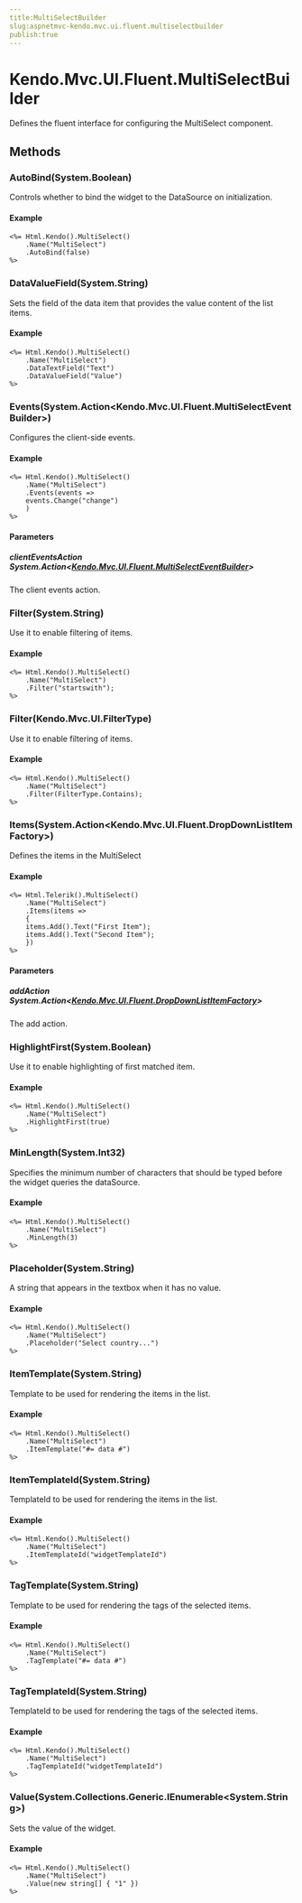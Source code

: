 ```yaml
---
title:MultiSelectBuilder
slug:aspnetmvc-kendo.mvc.ui.fluent.multiselectbuilder
publish:true
---
```


# Kendo.Mvc.UI.Fluent.MultiSelectBuilder
Defines the fluent interface for configuring the MultiSelect component.



## Methods

### AutoBind(System.Boolean)
Controls whether to bind the widget to the DataSource on initialization.

#### Example

    <%= Html.Kendo().MultiSelect()
        .Name("MultiSelect")
        .AutoBind(false)
    %>
        




### DataValueField(System.String)
Sets the field of the data item that provides the value content of the list items.

#### Example

    <%= Html.Kendo().MultiSelect()
        .Name("MultiSelect")
        .DataTextField("Text")
        .DataValueField("Value")
    %>
        




### Events(System.Action\<Kendo.Mvc.UI.Fluent.MultiSelectEventBuilder\>)
Configures the client-side events.

#### Example

    <%= Html.Kendo().MultiSelect()
        .Name("MultiSelect")
        .Events(events =>
        events.Change("change")
        )
    %>
        


#### Parameters

##### clientEventsAction System.Action<[Kendo.Mvc.UI.Fluent.MultiSelectEventBuilder](/api/wrappers/aspnet-mvc/Kendo.Mvc.UI.Fluent/MultiSelectEventBuilder)>
The client events action.




### Filter(System.String)
Use it to enable filtering of items.

#### Example

    <%= Html.Kendo().MultiSelect()
        .Name("MultiSelect")
        .Filter("startswith");
    %>
        




### Filter(Kendo.Mvc.UI.FilterType)
Use it to enable filtering of items.

#### Example

    <%= Html.Kendo().MultiSelect()
        .Name("MultiSelect")
        .Filter(FilterType.Contains);
    %>
        




### Items(System.Action\<Kendo.Mvc.UI.Fluent.DropDownListItemFactory\>)
Defines the items in the MultiSelect

#### Example

    <%= Html.Telerik().MultiSelect()
        .Name("MultiSelect")
        .Items(items =>
        {
        items.Add().Text("First Item");
        items.Add().Text("Second Item");
        })
    %>
        


#### Parameters

##### addAction System.Action<[Kendo.Mvc.UI.Fluent.DropDownListItemFactory](/api/wrappers/aspnet-mvc/Kendo.Mvc.UI.Fluent/DropDownListItemFactory)>
The add action.




### HighlightFirst(System.Boolean)
Use it to enable highlighting of first matched item.

#### Example

    <%= Html.Kendo().MultiSelect()
        .Name("MultiSelect")
        .HighlightFirst(true)
    %>
        




### MinLength(System.Int32)
Specifies the minimum number of characters that should be typed before the widget queries the dataSource.

#### Example

    <%= Html.Kendo().MultiSelect()
        .Name("MultiSelect")
        .MinLength(3)
    %>
        




### Placeholder(System.String)
A string that appears in the textbox when it has no value.

#### Example

    <%= Html.Kendo().MultiSelect()
        .Name("MultiSelect")
        .Placeholder("Select country...")
    %>
        




### ItemTemplate(System.String)
Template to be used for rendering the items in the list.

#### Example

    <%= Html.Kendo().MultiSelect()
        .Name("MultiSelect")
        .ItemTemplate("#= data #")
    %>
        




### ItemTemplateId(System.String)
TemplateId to be used for rendering the items in the list.

#### Example

    <%= Html.Kendo().MultiSelect()
        .Name("MultiSelect")
        .ItemTemplateId("widgetTemplateId")
    %>
        




### TagTemplate(System.String)
Template to be used for rendering the tags of the selected items.

#### Example

    <%= Html.Kendo().MultiSelect()
        .Name("MultiSelect")
        .TagTemplate("#= data #")
    %>
        




### TagTemplateId(System.String)
TemplateId to be used for rendering the tags of the selected items.

#### Example

    <%= Html.Kendo().MultiSelect()
        .Name("MultiSelect")
        .TagTemplateId("widgetTemplateId")
    %>
        




### Value(System.Collections.Generic.IEnumerable\<System.String\>)
Sets the value of the widget.

#### Example

    <%= Html.Kendo().MultiSelect()
        .Name("MultiSelect")
        .Value(new string[] { "1" })
    %>
        





